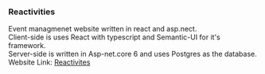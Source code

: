 ### Reactivities
Event managmenet website written in react and asp.nect.
<br />
Client-side is uses React with typescript and Semantic-UI for it's framework.
<br />
Server-side is written in Asp-net.core 6 and uses Postgres as the database.
<br />
Website Link: [Reactivites](https://reactivities-danial.herokuapp.com)
<br />
